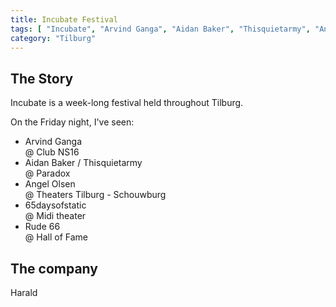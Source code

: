 ```yaml
---
title: Incubate Festival
tags: [ "Incubate", "Arvind Ganga", "Aidan Baker", "Thisquietarmy", "Angel Olsen", "65daysofstatic", "Rude 66" ]
category: "Tilburg"
---
```

The Story
---------
Incubate is a week-long festival held throughout Tilburg.

On the Friday night, I've seen:

* Arvind Ganga<br>@ Club NS16
* Aidan Baker / Thisquietarmy<br>@ Paradox
* Angel Olsen<br>@ Theaters Tilburg - Schouwburg
* 65daysofstatic<br>@ Midi theater
* Rude 66<br>@ Hall of Fame

The company
-----------
Harald
